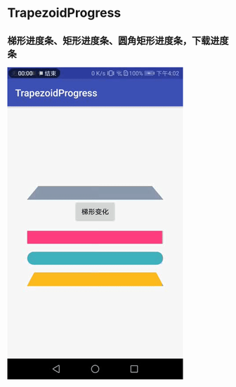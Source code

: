 # TrapezoidProgress
## 梯形进度条、矩形进度条、圆角矩形进度条，下载进度条 
![image](https://github.com/CuiChenbo/TrapezoidProgress/blob/master/image/progress_gif.gif)


